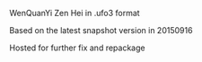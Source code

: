 WenQuanYi Zen Hei in .ufo3 format

Based on the latest snapshot version in 20150916

Hosted for further fix and repackage
